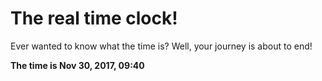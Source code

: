 # The real time clock!

Ever wanted to know what the time is? Well, your journey is about to end!

**The time is Nov 30, 2017, 09:40**
